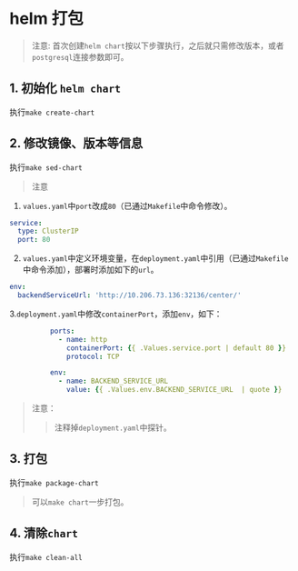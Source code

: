 # helm 打包

> 注意: 首次创建`helm chart`按以下步骤执行，之后就只需修改版本，或者`postgresql`连接参数即可。

## 1. 初始化 `helm chart`

执行`make create-chart`

## 2. 修改镜像、版本等信息

执行`make sed-chart`

> 注意

1. `values.yaml`中`port`改成`80`（已通过`Makefile`中命令修改）。

```yaml
service:
  type: ClusterIP
  port: 80
```

2. `values.yaml`中定义环境变量，在`deployment.yaml`中引用（已通过`Makefile`中命令添加），部署时添加如下的`url`。

```yaml
env:
  backendServiceUrl: 'http://10.206.73.136:32136/center/'
```

3.`deployment.yaml`中修改`containerPort`，添加`env`，如下：

```yaml
          ports:
            - name: http
              containerPort: {{ .Values.service.port | default 80 }}
              protocol: TCP
```

```yaml
          env:
            - name: BACKEND_SERVICE_URL
              value: {{ .Values.env.BACKEND_SERVICE_URL  | quote }}
```

> 注意：
> > 注释掉`deployment.yaml`中探针。

## 3. 打包

执行`make package-chart`

> 可以`make chart`一步打包。

## 4. 清除`chart`

执行`make clean-all`
